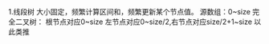 1.线段树
  大小固定，频繁计算区间和，频繁更新某个节点值。
  源数组：0~size
  完全二叉树：
    根节点对应0~size
    左节点对应0~size/2,右节点对应size/2+1~size
    以此类推
      
  
  
  
  
